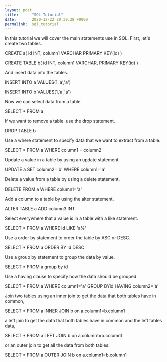 ```yaml
---
layout: post
title:      "SQL Tutorial"
date:       2020-12-22 20:39:28 +0000
permalink:  sql_tutorial
---
```


In this tutorial we will cover the main statements use in SQL. First, let's create two tables.

CREATE a(
  id INT,
  column1 VARCHAR
  PRIMARY KEY(id)
)

CREATE TABLE b(
  id INT,
  column1 VARCHAR,
  PRIMARY KEY(id)
)

And insert data into the tables.

INSERT INTO a
VALUES(1,'a','a')

INSERT INTO b
VALUES(1,'a','a')

Now we can select data from a table.

SELECT * FROM a

If we want to remove a table. use the drop statement.

DROP TABLE b

Use a where statement to specify data that we want to extract from a table.

SELECT * FROM a
WHERE column1 = column2

Update a value in a table by using an update statement.

UPDATE a
SET column2='b'
WHERE column1='a'

Delete a value from a table by using a delete statement.

DELETE FROM a 
WHERE column1='a'

Add a column to a table by using the alter statement.

ALTER TABLE a
ADD column3 INT

Select everywhere that a value is in a table with a like statement.

SELECT * FROM a
WHERE id LIKE 'a%'

Use a order by statement to order the table by ASC or DESC.

SELECT * FROM a
ORDER BY id DESC

Use a group by statement to group the data by value.

SELECT * FROM a
group by id

Use a having clause to specify how the data should be grouped.

SELECT * FROM a 
WHERE column1='a'
GROUP BYid
HAVING column2='a'

Join two tables using an inner join to get the data that both tables have in common,

SELECT * FROM a
INNER JOIN b
on a.column1=b.column1

a left join to get the data that both tables have in common and the left tables data,

SELECT * FROM a
LEFT JOIN b
on a.column1=b.column1

or an outer join to get all the data from both tables.

SELECT * FROM a
OUTER JOIN b
on a.column1=b.column1
